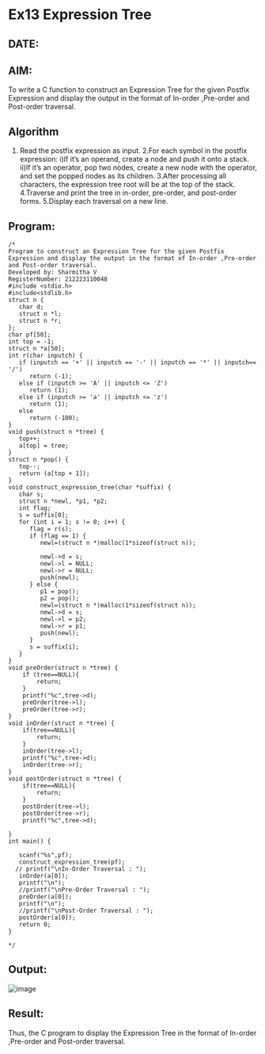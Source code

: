 # Ex13 Expression Tree
## DATE:
## AIM:
To write a C function to construct an Expression Tree for the given Postfix Expression and display the output in the format of In-order ,Pre-order and Post-order traversal.

## Algorithm
1. Read the postfix expression as input.
2.For each symbol in the postfix expression:
      i)If it’s an operand, create a node and push it onto a stack.
      ii)If it’s an operator, pop two nodes, create a new node with the operator, and set the popped nodes as its children.
3.After processing all characters, the expression tree root will be at the top of the stack.
4.Traverse and print the tree in in-order, pre-order, and post-order forms.
5.Display each traversal on a new line.   

## Program:
```
/*
Program to construct an Expression Tree for the given Postfix Expression and display the output in the format of In-order ,Pre-order and Post-order traversal.
Developed by: Sharmitha V
RegisterNumber: 212223110048
#include <stdio.h>
#include<stdlib.h>
struct n {
   char d;
   struct n *l;
   struct n *r;
};
char pf[50];
int top = -1;
struct n *a[50];
int r(char inputch) {
   if (inputch == '+' || inputch == '-' || inputch == '*' || inputch== '/')
      return (-1);
   else if (inputch >= 'A' || inputch <= 'Z')
      return (1);
   else if (inputch >= 'a' || inputch <= 'z')
      return (1);
   else
      return (-100);
}
void push(struct n *tree) {
   top++;
   a[top] = tree;
}
struct n *pop() {
   top--;
   return (a[top + 1]);
}
void construct_expression_tree(char *suffix) {
   char s;
   struct n *newl, *p1, *p2;
   int flag;
   s = suffix[0];
   for (int i = 1; s != 0; i++) {
      flag = r(s);
      if (flag == 1) {
         newl=(struct n *)malloc(1*sizeof(struct n));

         newl->d = s;
         newl->l = NULL;
         newl->r = NULL;
         push(newl);
      } else {
         p1 = pop();
         p2 = pop();
         newl=(struct n *)malloc(1*sizeof(struct n));
         newl->d = s;
         newl->l = p2;
         newl->r = p1;
         push(newl);
      }
      s = suffix[i];
   }
}
void preOrder(struct n *tree) {
    if (tree==NULL){
        return;
    }
    printf("%c",tree->d);
    preOrder(tree->l);
    preOrder(tree->r);
}
void inOrder(struct n *tree) {
    if(tree==NULL){
        return;
    }
    inOrder(tree->l);
    printf("%c",tree->d);
    inOrder(tree->r);
}
void postOrder(struct n *tree) {
    if(tree==NULL){
        return;
    }
    postOrder(tree->l);
    postOrder(tree->r);
    printf("%c",tree->d);
   
}
int main() {
 
   scanf("%s",pf);
   construct_expression_tree(pf);
  // printf("\nIn-Order Traversal : ");
   inOrder(a[0]);
   printf("\n");
   //printf("\nPre-Order Traversal : ");
   preOrder(a[0]);
   printf("\n");
   //printf("\nPost-Order Traversal : ");
   postOrder(a[0]);
   return 0;
}

*/
```

## Output:

![image](https://github.com/user-attachments/assets/53118e64-5ca7-4c34-ab69-bd651aab6959)



## Result:
Thus, the C program to display the Expression Tree in the format of In-order ,Pre-order and Post-order traversal.
